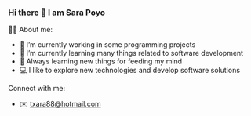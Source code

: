 ### Hi there 👋 I am Sara Poyo

🙋‍♀️ About me:

- 🔭 I’m currently working in some programming projects
- 🌱 I’m currently learning many things related to software development
- 🧠 Always learning new things for feeding my mind
- 💻 I like to explore new technologies and develop software solutions

Connect with me:
- ✉️ txara88@hotmail.com
